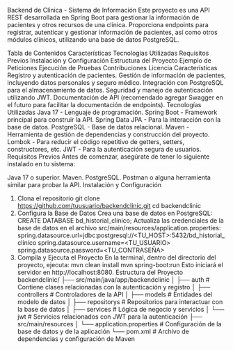 Backend de Clínica - Sistema de Información
Este proyecto es una API REST desarrollada en Spring Boot para gestionar la información de pacientes y otros recursos de una clínica. Proporciona endpoints para registrar, autenticar y gestionar información de pacientes, así como otros módulos clínicos, utilizando una base de datos PostgreSQL.

Tabla de Contenidos
Características
Tecnologías Utilizadas
Requisitos Previos
Instalación y Configuración
Estructura del Proyecto
Ejemplo de Peticiones
Ejecución de Pruebas
Contribuciones
Licencia
Características
Registro y autenticación de pacientes.
Gestión de información de pacientes, incluyendo datos personales y seguro médico.
Integración con PostgreSQL para el almacenamiento de datos.
Seguridad y manejo de autenticación utilizando JWT.
Documentación de API (recomendado agregar Swagger en el futuro para facilitar la documentación de endpoints).
Tecnologías Utilizadas
Java 17 - Lenguaje de programación.
Spring Boot - Framework principal para construir la API.
Spring Data JPA - Para la interacción con la base de datos.
PostgreSQL - Base de datos relacional.
Maven - Herramienta de gestión de dependencias y construcción del proyecto.
Lombok - Para reducir el código repetitivo de getters, setters, constructores, etc.
JWT - Para la autenticación segura de usuarios.
Requisitos Previos
Antes de comenzar, asegúrate de tener lo siguiente instalado en tu sistema:

Java 17 o superior.
Maven.
PostgreSQL.
Postman o alguna herramienta similar para probar la API.
Instalación y Configuración
1. Clona el repositorio
git clone https://github.com/tuusuario/backendclinic.git
cd backendclinic
2. Configura la Base de Datos
Crea una base de datos en PostgreSQL:
CREATE DATABASE bd_historial_clinico;
Actualiza las credenciales de la base de datos en el archivo src/main/resources/application.properties:
spring.datasource.url=jdbc:postgresql://<TU_HOST>:5432/bd_historial_clinico
spring.datasource.username=<TU_USUARIO>
spring.datasource.password=<TU_CONTRASEÑA>
3. Compila y Ejecuta el Proyecto
En la terminal, dentro del directorio del proyecto, ejecuta:
mvn clean install
mvn spring-boot:run
Esto iniciará el servidor en http://localhost:8080.
Estructura del Proyecto
backendclinic/
├── src/main/java/app/backendclinic
│   ├── auth              # Contiene clases relacionadas con la autenticación y registro
│   ├── controllers       # Controladores de la API
│   ├── models            # Entidades del modelo de datos
│   ├── repositorys       # Repositorios para interactuar con la base de datos
│   ├── services          # Lógica de negocio y servicios
│   └── jwt               # Servicios relacionados con JWT para la autenticación
├── src/main/resources
│   └── application.properties # Configuración de la base de datos y de la aplicación
└── pom.xml               # Archivo de dependencias y configuración de Maven